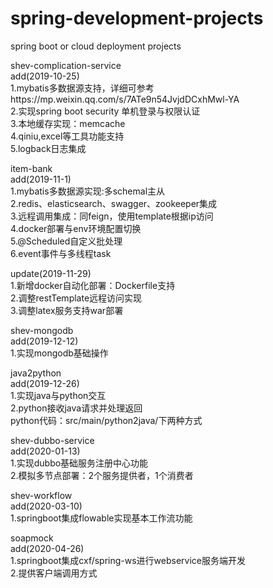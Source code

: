 # spring-development-projects
spring boot or cloud deployment projects  

shev-complication-service  
  add(2019-10-25)  
  1.mybatis多数据源支持，详细可参考https://mp.weixin.qq.com/s/7ATe9n54JvjdDCxhMwl-YA  
  2.实现spring boot security 单机登录与权限认证  
  3.本地缓存实现：memcache  
  4.qiniu,excel等工具功能支持  
  5.logback日志集成  
  
item-bank  
  add(2019-11-1)  
  1.mybatis多数据源实现:多schemal主从  
  2.redis、elasticsearch、swagger、zookeeper集成  
  3.远程调用集成：同feign，使用template根据ip访问  
  4.docker部署与env环境配置切换  
  5.@Scheduled自定义批处理  
  6.event事件与多线程task    
  
  update(2019-11-29)  
  1.新增docker自动化部署：Dockerfile支持  
  2.调整restTemplate远程访问实现  
  3.调整latex服务支持war部署  
  
shev-mongodb  
  add(2019-12-12)   
  1.实现mongodb基础操作  
  
java2python  
  add(2019-12-26)   
  1.实现java与python交互  
  2.python接收java请求并处理返回  
    python代码：src/main/python2java/下两种方式  

shev-dubbo-service  
  add(2020-01-13)   
  1.实现dubbo基础服务注册中心功能  
  2.模拟多节点部署：2个服务提供者，1个消费者  
  
shev-workflow  
  add(2020-03-10)  
  1.springboot集成flowable实现基本工作流功能  
  
soapmock  
  add(2020-04-26)  
  1.springboot集成cxf/spring-ws进行webservice服务端开发  
  2.提供客户端调用方式  